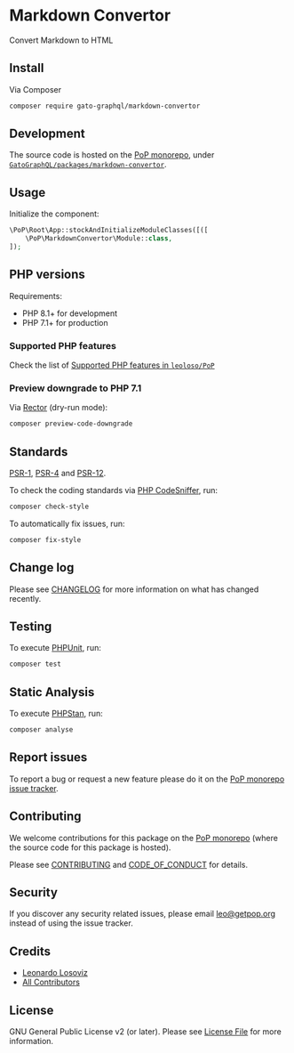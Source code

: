 # Markdown Convertor

<!--
[![Build Status][ico-travis]][link-travis]
[![Quality Score][ico-code-quality]][link-code-quality]
[![Software License][ico-license]](LICENSE.md)
[![Latest Version on Packagist][ico-version]][link-packagist]
[![Coverage Status][ico-scrutinizer]][link-scrutinizer]
[![Total Downloads][ico-downloads]][link-downloads]
-->

Convert Markdown to HTML

## Install

Via Composer

``` bash
composer require gato-graphql/markdown-convertor
```

## Development

The source code is hosted on the [PoP monorepo](https://github.com/leoloso/PoP), under [`GatoGraphQL/packages/markdown-convertor`](https://github.com/leoloso/PoP/tree/master/layers/GatoGraphQL/packages/markdown-convertor).

## Usage

Initialize the component:

``` php
\PoP\Root\App::stockAndInitializeModuleClasses([([
    \PoP\MarkdownConvertor\Module::class,
]);
```

## PHP versions

Requirements:

- PHP 8.1+ for development
- PHP 7.1+ for production

### Supported PHP features

Check the list of [Supported PHP features in `leoloso/PoP`](https://github.com/leoloso/PoP/blob/master/docs/supported-php-features.md)

### Preview downgrade to PHP 7.1

Via [Rector](https://github.com/rectorphp/rector) (dry-run mode):

```bash
composer preview-code-downgrade
```

## Standards

[PSR-1](https://www.php-fig.org/psr/psr-1), [PSR-4](https://www.php-fig.org/psr/psr-4) and [PSR-12](https://www.php-fig.org/psr/psr-12).

To check the coding standards via [PHP CodeSniffer](https://github.com/squizlabs/PHP_CodeSniffer), run:

``` bash
composer check-style
```

To automatically fix issues, run:

``` bash
composer fix-style
```

## Change log

Please see [CHANGELOG](CHANGELOG.md) for more information on what has changed recently.

## Testing

To execute [PHPUnit](https://phpunit.de/), run:

``` bash
composer test
```

## Static Analysis

To execute [PHPStan](https://github.com/phpstan/phpstan), run:

``` bash
composer analyse
```

## Report issues

To report a bug or request a new feature please do it on the [PoP monorepo issue tracker](https://github.com/leoloso/PoP/issues).

## Contributing

We welcome contributions for this package on the [PoP monorepo](https://github.com/leoloso/PoP) (where the source code for this package is hosted).

Please see [CONTRIBUTING](CONTRIBUTING.md) and [CODE_OF_CONDUCT](CODE_OF_CONDUCT.md) for details.

## Security

If you discover any security related issues, please email leo@getpop.org instead of using the issue tracker.

## Credits

- [Leonardo Losoviz][link-author]
- [All Contributors][link-contributors]

## License

GNU General Public License v2 (or later). Please see [License File](LICENSE.md) for more information.

[ico-version]: https://img.shields.io/packagist/v/gato-graphql/markdown-convertor.svg?style=flat-square
[ico-license]: https://img.shields.io/badge/license-GPLv2-brightgreen.svg?style=flat-square
[ico-travis]: https://img.shields.io/travis/gato-graphql/markdown-convertor/master.svg?style=flat-square
[ico-scrutinizer]: https://img.shields.io/scrutinizer/coverage/g/gato-graphql/markdown-convertor.svg?style=flat-square
[ico-code-quality]: https://img.shields.io/scrutinizer/g/gato-graphql/markdown-convertor.svg?style=flat-square
[ico-downloads]: https://img.shields.io/packagist/dt/gato-graphql/markdown-convertor.svg?style=flat-square

[link-packagist]: https://packagist.org/packages/gato-graphql/markdown-convertor
[link-travis]: https://travis-ci.org/gato-graphql/markdown-convertor
[link-scrutinizer]: https://scrutinizer-ci.com/g/gato-graphql/markdown-convertor/code-structure
[link-code-quality]: https://scrutinizer-ci.com/g/gato-graphql/markdown-convertor
[link-downloads]: https://packagist.org/packages/gato-graphql/markdown-convertor
[link-author]: https://github.com/leoloso
[link-contributors]: ../../../../../../contributors
